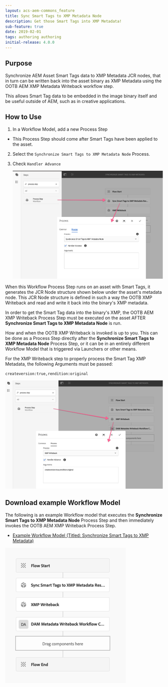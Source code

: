 ```yaml
---
layout: acs-aem-commons_feature
title: Sync Smart Tags to XMP Metadata Node
description: Get those Smart Tags into XMP Metadata!
sub-feature: true
date: 2019-02-01
tags: authoring authoring
initial-release: 4.0.0
---
```


## Purpose

Synchronize AEM Asset Smart Tags data to XMP Metadata JCR nodes, that in turn can be written back into the asset binary as XMP Metadata using the OOTB AEM XMP Metadata Writeback workflow step.

This allows Smart Tag data to be embedded in the image binary itself and be useful outside of AEM, such as in creative applications.

## How to Use

1. In a Workflow Model, add a new Process Step
  * This Process Step should come after Smart Tags have been applied to the asset.
2. Select the `Synchronize Smart Tags to XMP Metadata Node` Process.
3. Check `Handler Advance`

   ![Synchronize Smart Tags to XMP Metadata Node](images/sync-smart-tags-to-xmp-metadata-node.png)

When this Workflow Process Step runs on an asset with Smart Tags, it generates the JCR Node structure shown below under the asset's metadata node.
This JCR Node structure is defined in such a way the OOTB XMP Writeback and read and write it back into the binary's XMP metadata.

In order to get the Smart Tag data into the binary's XMP, the OOTB AEM XMP Writeback Process Step must be executed on the asset AFTER **Synchronize Smart Tags to XMP Metadata Node** is run.

How and when the OOTB XMP Writeback is invoked is up to you. This can be done as a Process Step directly after the **Synchronize Smart Tags to XMP Metadata Node** Process Step, or it can be in an entirely different Workflow Model that is triggered via Launchers or other means.

For the XMP Writeback step to properly process the Smart Tag XMP Metadata, the following Arguments must be passed:

```
createversion:true,rendition:original
```

![XMP Writeback](images/xmp-writeback.png)


## Download example Workflow Model

The following is an example Workflow model that executes the **Synchronize Smart Tags to XMP Metadata Node** Process Step and then immediately invokes the OOTB AEM XMP Writeback Process Step.

* [Example Workflow Model (Titled: Synchronize Smart Tags to XMP Metadata)](smart-tags-to-metadata-wf-model-3.0.0.zip)

![Example Workflow](images/example-wf-model.png)



